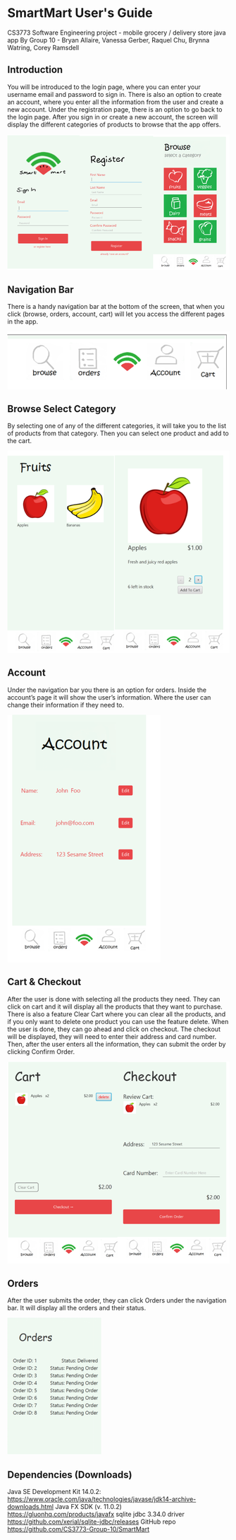 # SmartMart User's Guide
CS3773 Software Engineering project - mobile grocery / delivery store java app
By Group 10 - Bryan Allaire, Vanessa Gerber, Raquel Chu, Brynna Watring, Corey Ramsdell


## Introduction
You will be introduced to the login page, where you can enter your username email and password to sign in. There is also an option to create an account, where you enter all the information from the user and create a new account. Under the registration page, there is an option to go back to the login page. After you sign in or create a new account, the screen will display the different categories of products to browse that the app offers.

![intro-screenshot](https://github.com/CS3773-Group-10/SmartMart/blob/master/snippets/loginInterface.PNG)


## Navigation Bar
There is a handy navigation bar at the bottom of the screen, that when you click (browse, orders, account, cart) will let you access the different pages in the app.

![navbar-screenshot](https://github.com/CS3773-Group-10/SmartMart/blob/master/snippets/navigation%20bar.PNG)

## Browse Select Category
By selecting one of any of the different categories, it will take you to the list of products from that category. Then you can select one product and add to the cart.

![products-screenshot](https://github.com/CS3773-Group-10/SmartMart/blob/master/snippets/browse%20catgecorg.PNG)

## Account
Under the navigation bar you there is an option for orders. Inside the account’s page it will show the user’s information. Where the user can change their information if they need to.

![account-screenshot](https://github.com/CS3773-Group-10/SmartMart/blob/master/snippets/account%20interface.PNG)

## Cart & Checkout
After the user is done with selecting all the products they need. They can click on cart and it will display all the products that they want to purchase. There is also a feature Clear Cart where you can clear all the products, and if you only want to delete one product you can use the feature delete. When the user is done, they can go ahead and click on checkout. The checkout will be displayed, they will need to enter their address and card number. Then, after the user enters all the information, they can submit the order by clicking Confirm Order.

![cart-screenshot](https://github.com/CS3773-Group-10/SmartMart/blob/master/snippets/cart%20and%20checkout.PNG)

## Orders
After the user submits the order, they can click Orders under the navigation bar. It will display all the orders and their status.

![orders-screenshot](https://github.com/CS3773-Group-10/SmartMart/blob/master/snippets/orders-img.png)

## Dependencies (Downloads)
Java SE Development Kit 14.0.2:
https://www.oracle.com/java/technologies/javase/jdk14-archive-downloads.html
Java FX SDK (v. 11.0.2)
https://gluonhq.com/products/javafx
sqlite jdbc 3.34.0 driver
https://github.com/xerial/sqlite-jdbc/releases
GitHub repo
https://github.com/CS3773-Group-10/SmartMart



